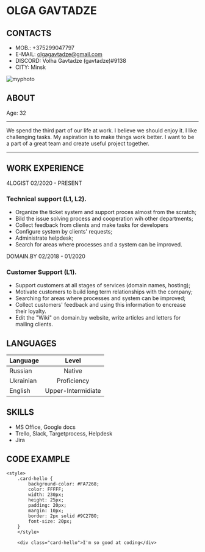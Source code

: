 # OLGA GAVTADZE                                                 

## CONTACTS
* MOB.: +375299047797
* E-MAIL: olgagavtadze@gmail.com
* DISCORD: Volha Gavtadze (gavtadze)#9138
* CITY: Minsk

![myphoto](https://sun9-57.userapi.com/impf/SE9Awadd9s3RlvqxbUpm2SYCKIJnyQXvM8nK6w/0C2ZyNBPHz0.jpg?size=338x509&quality=95&sign=fb4ced6e66f56a5ceb0fe8e60b1d472e&type=album)  

## ABOUT
Age: 32
**************
We spend the third part of our life at work.
I believe we should enjoy it. I like challenging tasks. My aspiration is to make things work better. I want to be a part of a great team and create useful project together.
************
## WORK EXPERIENCE

4LOGIST 02/2020 - PRESENT

### Technical support (L1, L2). 

* Organize the ticket system and support proces almost from the scratch;
* Bild the issue solving process and cooperation wih other departments;
* Collect feedback from clients and make tasks for developers
* Configure system by clients' requests;
* Administrate helpdesk;
* Search for areas where processes and a system can be improved.

 DOMAIN.BY 02/2018 - 01/2020

### Customer Support (L1).
* Support customers at all stages of services (domain names, hosting);
* Motivate customers to build long term relationships with the company;
* Searching for areas where processes and system can be improved;
* Collect customers' feedback and using this information to encrease their loyalty.
* Edit the "Wiki" on domain.by website, write articles and letters for mailing clients.

## LANGUAGES

Language    | Level 
------------|:-------: 
Russian     |   Native 
Ukrainian    |   Proficiency 
English      |   Upper-Intermidiate

## SKILLS

+ MS Office, Google docs
+ Trello, Slack, Targetprocess, Helpdesk
+ Jira


## CODE EXAMPLE

```
<style>
    .card-hello {
        background-color: #FA7268;
        color: FFFFF;
        width: 230px;
        height: 25px;
        padding: 20px;
        margin: 10px;
        border: 2px solid #9C27BO;
        font-size: 20px;
    }
    </style>
    
    <div class="card-hello">I'm so good at coding</div>
```